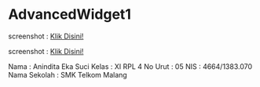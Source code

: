 # AdvancedWidget1

screenshot : [Klik Disini!](https://github.com/anindita88/AdvancedWidget/blob/master/AdvancedWidget1(1).png)

screenshot : [Klik Disini!](https://github.com/anindita88/AdvancedWidget/blob/master/AdvancedWidget1(2).png)

Nama          :   Anindita Eka Suci
Kelas         :   XI RPL 4
No Urut       :   05
NIS           :   4664/1383.070
Nama Sekolah  :   SMK Telkom Malang

